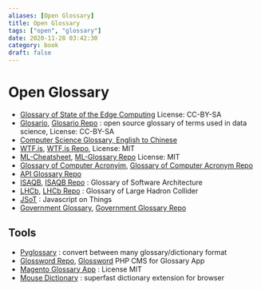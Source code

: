 ```yaml
---
aliases: [Open Glossary]
title: Open Glossary
tags: ["open", "glossary"]
date: 2020-11-28 03:42:30
category: book
draft: false
---
```


# Open Glossary

- [Glossary of State of the Edge Computing](https://github.com/State-of-the-Edge/glossary) License: CC-BY-SA
- [Glosario](https://carpentries.github.io/glosario/), [Glosario Repo](https://github.com/carpentries/glosario) : open source glossary of terms used in data science, License: CC-BY-SA
- [Computer Science Glossary, English to Chinese](https://github.com/JuanitoFatas/Computer-Science-Glossary)
- [WTF.is](https://whatthefuck.is/), [WTF.is Repo](https://github.com/gaearon/whatthefuck.is), License: MIT
- [ML-Cheatsheet](http://ml-cheatsheet.readthedocs.io/), [ML-Glossary Repo](https://github.com/bfortuner/ml-glossary) License: MIT
- [Glossary of Computer Acronyim](https://cf-glossary.cfapps.io/), [Glossary of Computer Acronym Repo](https://github.com/pivotal-cf/glossary)
- [API Glossary Repo](https://github.com/Kong/apiglossary)
- [ISAQB](https://leanpub.com/isaqbglossary/read), [ISAQB Repo](https://github.com/isaqb-org/glossary) : Glossary of Software Architecture
- [LHCb](https://lhcb.github.io/glossary), [LHCb Repo](https://github.com/lhcb/glossary) : Glossary of Large Hadron Collider
- [JSoT](https://github.com/lyzadanger/JSoT) : Javascript on Things
- [Government Glossary](https://ben.balter.com/government-glossary/), [Government Glossary Repo](https://github.com/benbalter/government-glossary)

## Tools

- [Pyglossary](https://github.com/ilius/pyglossary) : convert between many glossary/dictionary format
- [Glossword Repo](https://github.com/glosswordteam/Glossword), [Glossword](http://glossword.biz/) PHP CMS for Glossary App
- [Magento Glossary App](https://github.com/magento/glossary) : License MIT
- [Mouse Dictionary](https://github.com/wtetsu/mouse-dictionary) : superfast dictionary extension for browser
